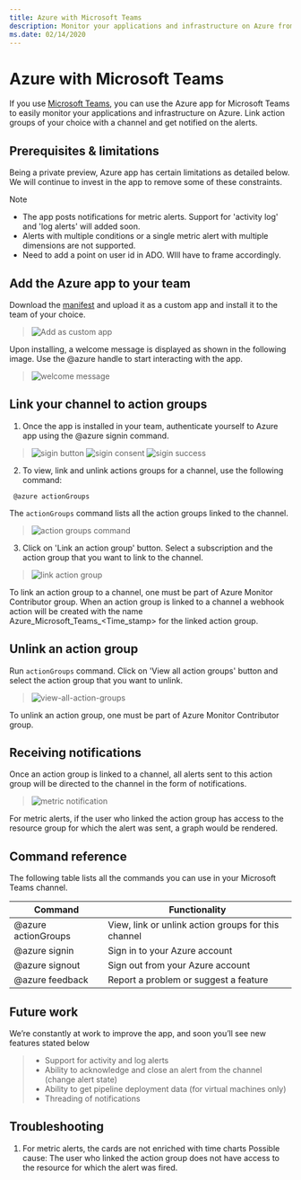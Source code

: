 ```yaml
---
title: Azure with Microsoft Teams
description: Monitor your applications and infrastructure on Azure from Microsoft Teams
ms.date: 02/14/2020
---
```


# Azure with Microsoft Teams
If you use [Microsoft Teams](https://products.office.com/microsoft-teams/group-chat-software), you can use the Azure app for Microsoft Teams to easily monitor your applications and infrastructure on Azure. Link action groups of your choice with a channel and get notified on the alerts.


## Prerequisites & limitations
Being a private preview, Azure app has certain limitations as detailed below. We will continue to invest in the app to remove some of these constraints.

> [!NOTE]
> * The app posts notifications for metric alerts. Support for 'activity log' and 'log alerts' will added soon.
> * Alerts with multiple conditions or a single metric alert with multiple dimensions are not supported.
> * Need to add a point on user id in ADO. WIll have to frame accordingly. 


## Add the Azure app to your team
Download the [manifest](https://google.com) and upload it as a custom app and install it to the team of your choice. 
> ![Add as custom app](./teams/add-as-custom-app.PNG)

Upon installing, a welcome message is displayed as shown in the following image. Use the @azure handle to start interacting with the app.
> ![welcome message](./teams/welcome-message.PNG)


## Link your channel to action groups 

1. Once the app is installed in your team, authenticate yourself to Azure app using the @azure signin command.

> ![sigin button](./teams/signin-button.PNG)
> ![sigin consent](./teams/signin-consent.PNG)
> ![sigin success](./teams/signin-success.PNG)

2. To view, link and unlink actions groups for a channel, use the following command:

  ```
   @azure actionGroups
  ```
  The `actionGroups` command lists all the action groups linked to the channel. 

> ![action groups command](./teams/action-groups-command.PNG)

3. Click on 'Link an action group' button. Select a subscription and the action group that you want to link to the channel.

> ![link action group](./teams/link-action-group.png)

  To link an action group to a channel, one must be part of Azure Monitor Contributor group. When an action group is linked to a channel a webhook action will be created with the name Azure_Microsoft_Teams_<Time_stamp> for the linked action group. 

## Unlink an action group
Run `actionGroups` command. Click on 'View all action groups' button and select the action group that you want to unlink.

> ![view-all-action-groups](./teams/view-all-action-groups.PNG)

To unlink an action group, one must be part of Azure Monitor Contributor group. 

## Receiving notifications
Once an action group is linked to a channel, all alerts sent to this action group will be directed to the channel in the form of notifications.

> ![metric notification](./teams/metric-notification.PNG)

For metric alerts, if the user who linked the action group has access to the resource group for which the alert was sent, a graph would be rendered.

## Command reference

The following table lists all the commands you can use in your Microsoft Teams channel.

|Command	| Functionality |
| -------------------- |----------------|
| @azure actionGroups	| View,  link or unlink action groups for this channel |
| @azure signin	| Sign in to your Azure account |
| @azure signout	| Sign out from your Azure account |
| @azure feedback	| Report a problem or suggest a feature |


## Future work
We’re constantly at work to improve the app, and soon you’ll see new features stated below

> * Support for activity and log alerts
> * Ability to acknowledge and close an alert from the channel (change alert state)
> * Ability to get pipeline deployment data (for virtual machines only)
> * Threading of notifications

## Troubleshooting

1) For metric alerts, the cards are not enriched with time charts
Possible cause: The user who linked the action group does not have access to the resource for which the alert was fired.




